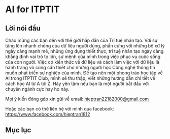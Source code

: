 # AI for ITPTIT

## Lời nói đầu

Chào mừng các bạn đến với thế giới hấp dẫn của Trí tuệ nhân tạo. Với sự tăng lên nhanh chóng của dữ liệu người dùng, phần cứng với những bộ xử lý ngày càng mạnh mẽ, những ứng dụng thiết thực, trí tuệ nhân tạo ngày càng khẳng định vai trò to lớn, sứ mệnh của mình trong việc phục vụ cuộc sống của con người.
Việc có kiến thức về dữ liệu và cách làm việc với dữ liệu là hành trang vô cùng cần thiết cho những người học Công nghệ thông tin muốn phát triển sự nghiệp của mình. Để tạo nên một phong trào học tập về AI trong ITPTIT Club, mình sẽ thu thập, viết những hướng dẫn chi tiết về cách học AI từ A tới Z. Hãy yên tâm nếu bạn là một người bắt đầu với chuyên ngành cực hay ho này. 

Mọi ý kiến đóng góp xin gửi về email: hieptran22182000@gmail.com

Hoặc các bạn có thể liên hệ với mình qua facebook: https://www.facebook.com/hieptran1812


## Mục lục
